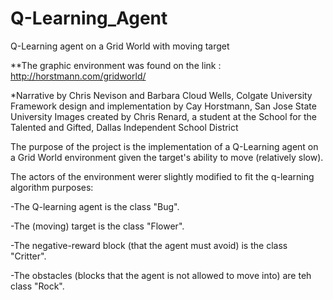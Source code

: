 # Q-Learning_Agent
Q-Learning agent on a Grid World with moving target



**The graphic environment was found on the link : http://horstmann.com/gridworld/

*Narrative by Chris Nevison and Barbara Cloud Wells, Colgate University
Framework design and implementation by Cay Horstmann, San Jose State University
Images created by Chris Renard, a student at the School for the Talented and Gifted, Dallas Independent School District


The purpose of the project is the implementation of a Q-Learning agent on a Grid World environment given the target's ability to move (relatively slow).


The actors of the environment werer slightly modified to fit the q-learning algorithm purposes:

-The Q-learning agent is the class "Bug".

-The (moving) target is the class "Flower".

-The negative-reward block (that the agent must avoid) is the class "Critter".

-The obstacles (blocks that the agent is not allowed to move into) are teh class "Rock".

